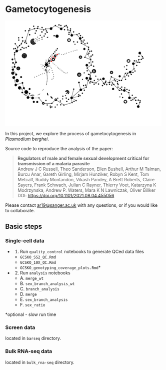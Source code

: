 # Gametocytogenesis

<img src="https://github.com/andyrussell/Gametocytogenesis/blob/master/GCSKO_logo.jpg?raw=true" width="500">

In this project, we explore the process of gametocytogenesis in *Plasmodium berghei*.

Source code to reproduce the analysis of the paper:

>**Regulators of male and female sexual development critical for transmission of a malaria parasite**
<br>Andrew J C Russell, Theo Sanderson, Ellen Bushell, Arthur M Talman, Burcu Anar, Gareth Girling, Mirjam Hunziker, Robyn S Kent, Tom Metcalf, Ruddy Montandon, Vikash Pandey, A Brett Roberts, Claire Sayers, Frank Schwach, Julian C Rayner, Thierry Voet, Katarzyna K Modrzynska, Andrew P. Waters, Mara K N Lawniczak, Oliver Billker<br>
DOI: https://doi.org/10.1101/2021.08.04.455056 

Please contact ar19@sanger.ac.uk with any questions, or if you would like to collaborate.


## Basic steps

### Single-cell data
- 1. Run `quality_control` notebooks to generate QCed data files
    - `GCSKO_SS2_QC.Rmd`
    - `GCSKO_10X_QC.Rmd`
    - `GCSKO_genotyping_coverage_plots.Rmd`*
- 2. Run `analysis` notebooks
    - A. `merge_wt`
    - B. `sex_branch_analysis_wt`
    - C. `branch_analysis`
    - D. `merge`
    - E. `sex_branch_analysis`
    - F. `sex_ratio`

*optional - slow run time

### Screen data

located in `barseq` directory.

### Bulk RNA-seq data

located in `bulk_rna-seq` directory.
